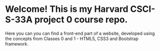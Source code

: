 # Welcome! This is my Harvard CSCI-S-33A project 0 course repo. 

Here you can you can find a front-end part of a website, developed using the concepts from Classes 0 and 1 - HTML5, CSS3 and Bootstrap framework.
